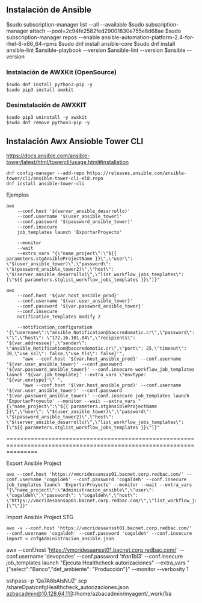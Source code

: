 ## Instalación de Ansible
$sudo subscription-manager list --all --available
$sudo subscription-manager attach --pool=2c94fe2582fed29001830e755e8d68ae
$sudo subscription-manager repos --enable ansible-automation-platform-2.4-for-rhel-8-x86_64-rpms
$sudo dnf install ansible-core
$sudo dnf install ansible-lint
$ansible-playbook --version
$ansible-lint --version
$ansible --version


### Instalación de AWXKit (OpenSource)
```console
$sudo dnf install python3-pip -y
$sudo pip3 install awxkit
```

### Desinstalación de AWXKIT
```console
$sudo pip3 uninstall -y awxkit
$sudo dnf remove python3-pip -y
```
## Instalación Awx Ansioble Tower CLI
https://docs.ansible.com/ansible-tower/latest/html/towercli/usage.html#installation

```console
dnf config-manager --add-repo https://releases.ansible.com/ansible-tower/cli/ansible-tower-cli-el8.repo
dnf install ansible-tower-cli
```




Ejemplos
```console
awx 
    --conf.host '$(server_ansible_desarrollo)' 
    --conf.username '$(user_ansible_tower)' 
    --conf.password '$(password_ansible_tower)' 
    --conf.insecure 
    job_templates launch 'ExportarProyecto'
    
    --monitor 
    --wait 
    --extra_vars "{\"name_project\":\"${{ parameters.stgAnsibleProjectName }}\",\"user\": \"$(user_ansible_tower)\",\"password\": \"$(password_ansible_tower2)\",\"host\": \"$(server_ansible_desarrollo)\",\"list_workflow_jobs_templates\": [\"${{ parameters.stglist_workflow_jobs_templates }}\"]}"
```


```console
awx 
    --conf.host '${var.host_ansible_prod}' 
    --conf.username '${var.user_ansible_tower}' 
    --conf.password '${var.password_ansible_tower}' 
    --conf.insecure 
    notification_templates modify 2 
    
    --notification_configuration '{\"username\":\"ansible_Notification@baccredomatic.cr\",\"password\": \"\",\"host\": \"172.16.101.84\",\"recipients\": '${var.addressee}',\"sender\": \"ansible_Notification@baccredomatic.cr\",\"port\": 25,\"timeout\": 30,\"use_ssl\": false,\"use_tls\": false}'",
      "awx --conf.host '${var.host_ansible_prod}' --conf.username '${var.user_ansible_tower}' --conf.password '${var.password_ansible_tower}' --conf.insecure workflow_job_templates launch '${var.job_template}' --extra_vars \"envtype: '${var.envtype}'\" ",
      "awx --conf.host '$(var.host_ansible_prod)' --conf.username '$(var.user_ansible_tower)' --conf.password '$(var.password_ansible_tower)' --conf.insecure job_templates launch 'ExportarProyecto' --monitor --wait --extra_vars "{\"name_project\":\"${{ parameters.stgAnsibleProjectName }}\",\"user\": \"$(user_ansible_tower)\",\"password\": \"$(password_ansible_tower2)\",\"host\": \"$(server_ansible_desarrollo)\",\"list_workflow_jobs_templates\": [\"${{ parameters.stglist_workflow_jobs_templates }}\"]}"
```

=====================================================================================================================

Export Ansible Project

```console
awx --conf.host 'https://vmcridesaansap01.bacnet.corp.redbac.com/' --conf.username 'cogaldeh' --conf.password 'cogaldeh' --conf.insecure job_templates launch 'ExportarProyecto' --monitor --wait --extra_vars "{\"name_project\":\"Administracion_ansible\",\"user\": \"cogaldeh\",\"password\": \"cogaldeh\",\"host\": \"https://vmcridesaansap01.bacnet.corp.redbac.com/\",\"list_workflow_jobs_templates\": [\"\"]}"

```
Import Ansible Project STG
```console
awx -v --conf.host 'https://vmcridesaansst01.bacnet.corp.redbac.com/' --conf.username 'cogaldeh' --conf.password 'cogaldeh' --conf.insecure import < cnfgAdministracion_ansible.json
```



awx --conf.host 'https://vmcridesaansst01.bacnet.corp.redbac.com/' --conf.username 'devopsdes' --conf.password 'tf$an$1bl3' --conf.insecure job_templates launch "Ejecuta Healthcheck autorizaciones" --extra_vars "{\"select\":\"Banco\",\"def_ambiente\": \"Producción\"}" --monitor --verbosity 1




sshpass -p 'Qa7A6bAlsNUZ' scp /shareDpat/cnfgHealthcheck_autorizaciones.json azbacadmin@10.128.64.113:/home/azbacadmin/myagent/_work/1/a